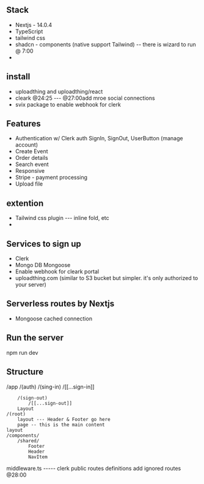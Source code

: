 

## Stack
- Nextjs - 14.0.4
- TypeScript
- tailwind css
- shadcn - components (native support Tailwind) -- there is wizard to run @ 7:00
- 

## install
- uploadthing and uploadthing/react
- cleark @24:25 --- 
    @27:00add mroe social connections
- svix package to enable webhook for clerk

## Features
- Authentication w/ Clerk auth
    SignIn, SignOut, UserButton (manage account)
- Create Event
- Order details
- Search event
- Responsive
- Stripe - payment processing
- Upload file

## extention
- Tailwind css plugin --- inline fold, etc
- 


##  Services to sign up
- Clerk
- Mongo DB
    Mongoose
- Enable webhook for cleark portal
- uploadthing.com (similar to S3 bucket but simpler.  it's only authorized to your server)

## Serverless routes by Nextjs
- Mongoose cached connection


## Run the server
npm run dev


## Structure
/app
    /(auth)
        /(sing-in)
            /[[...sign-in]]
               
        /(sign-out)
            /[[...sign-out]]
        Layout
    /(root)
        layout --- Header & Footer go here
        page -- this is the main content 
    layout
    /components/
        /shared/
            Footer
            Header
            NavItem

middleware.ts ----- clerk public routes definitions
               add ignored routes @28:00










